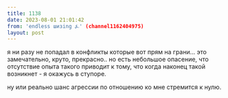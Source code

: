 ```yaml
---
title: 1138
date: 2023-08-01 21:01:42
from: 'endless шизing ⍼' (channel1162404975)
layout: post
---
```


я ни разу не попадал в конфликты которые вот прям на грани... это замечательно, круто, прекрасно.. но есть небольшое опасение, что отсутствие опыта такого приводит к тому, что когда наконец такой возникнет - я окажусь в ступоре.

ну или реально шанс агрессии по отношению ко мне стремится к нулю.
